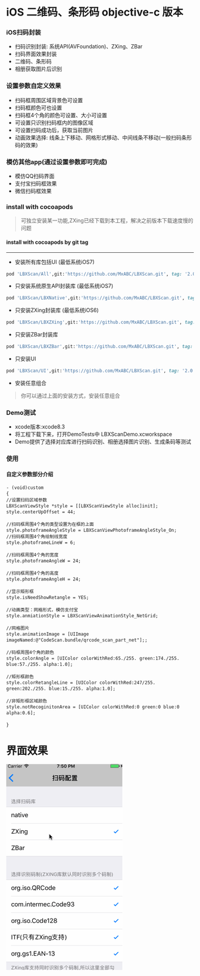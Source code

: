 

# iOS 二维码、条形码 objective-c 版本
### iOS扫码封装
- 扫码识别封装: 系统API(AVFoundation)、ZXing、ZBar
- 扫码界面效果封装
- 二维码、条形码
- 相册获取图片后识别

### 设置参数自定义效果
- 扫码框周围区域背景色可设置
- 扫码框颜色可也设置
- 扫码框4个角的颜色可设置、大小可设置
- 可设置只识别扫码框内的图像区域
- 可设置扫码成功后，获取当前图片
- 动画效果选择:  线条上下移动、网格形式移动、中间线条不移动(一般扫码条形码的效果)

### 模仿其他app(通过设置参数即可完成)
- 模仿QQ扫码界面
- 支付宝扫码框效果
- 微信扫码框效果

### install with cocoapods
> 可独立安装某一功能,ZXing已经下载到本工程，解决之前版本下载速度慢的问题

#### install with cocoapods by git tag
***
- 安装所有库包括UI  (最低系统iOS7)

```ruby
pod 'LBXScan/All',git:'https://github.com/MxABC/LBXScan.git', tag: '2.0'
```

- 只安装系统原生API封装库  (最低系统iOS7)

```ruby
pod 'LBXScan/LBXNative',git:'https://github.com/MxABC/LBXScan.git', tag: '2.0'
```

- 只安装ZXing封装库  (最低系统iOS6)

```ruby
pod 'LBXScan/LBXZXing',git:'https://github.com/MxABC/LBXScan.git', tag: '2.0'
```

- 只安装ZBar封装库 

```ruby
pod 'LBXScan/LBXZBar',git:'https://github.com/MxABC/LBXScan.git', tag: '2.0'
```

- 只安装UI

```ruby
pod 'LBXScan/UI',git:'https://github.com/MxABC/LBXScan.git', tag: '2.0'
```
- 安装任意组合

> 你可以通过上面的安装方式，安装任意组合


### Demo测试
- xcode版本:xcode8.3
- 将工程下载下来，打开DemoTests中 LBXScanDemo.xcworkspace
- Demo提供了选择对应库进行扫码识别、相册选择图片识别、生成条码等测试

### 使用
#### 自定义参数部分介绍
```obj-c
- (void)custom
{
//设置扫码区域参数
LBXScanViewStyle *style = [[LBXScanViewStyle alloc]init];
style.centerUpOffset = 44;

//扫码框周围4个角的类型设置为在框的上面
style.photoframeAngleStyle = LBXScanViewPhotoframeAngleStyle_On;
//扫码框周围4个角绘制线宽度
style.photoframeLineW = 6;

//扫码框周围4个角的宽度
style.photoframeAngleW = 24;

//扫码框周围4个角的高度
style.photoframeAngleH = 24;

//显示矩形框
style.isNeedShowRetangle = YES;

//动画类型：网格形式，模仿支付宝
style.anmiationStyle = LBXScanViewAnimationStyle_NetGrid;

//网格图片
style.animationImage = [UIImage imageNamed:@"CodeScan.bundle/qrcode_scan_part_net"];;

//码框周围4个角的颜色
style.colorAngle = [UIColor colorWithRed:65./255. green:174./255. blue:57./255. alpha:1.0];

//矩形框颜色
style.colorRetangleLine = [UIColor colorWithRed:247/255. green:202./255. blue:15./255. alpha:1.0];

//非矩形框区域颜色
style.notRecoginitonArea = [UIColor colorWithRed:0 green:0 blue:0 alpha:0.6];

}
```


# 界面效果
![image](https://github.com/MxABC/Resource/blob/master/scan12.gif)

